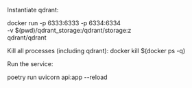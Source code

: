 Instantiate qdrant:

docker run -p 6333:6333 -p 6334:6334 \
    -v $(pwd)/qdrant_storage:/qdrant/storage:z \
    qdrant/qdrant

Kill all processes (including qdrant):
docker kill $(docker ps -q)

Run the service:

poetry run uvicorn api:app --reload   